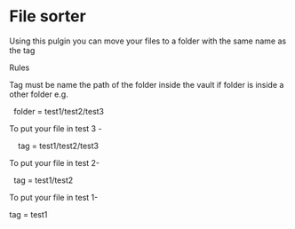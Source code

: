 # File sorter 
Using this pulgin you can move your files to a folder with the same name as the tag 

Rules 

Tag must be name the path of the folder inside the vault if folder is inside a other folder e.g.

   folder = test1/test2/test3 

To put your file in test 3 -

     tag = test1/test2/test3 

To put your file in test 2-

  tag = test1/test2

To put your file in test 1-

tag = test1

